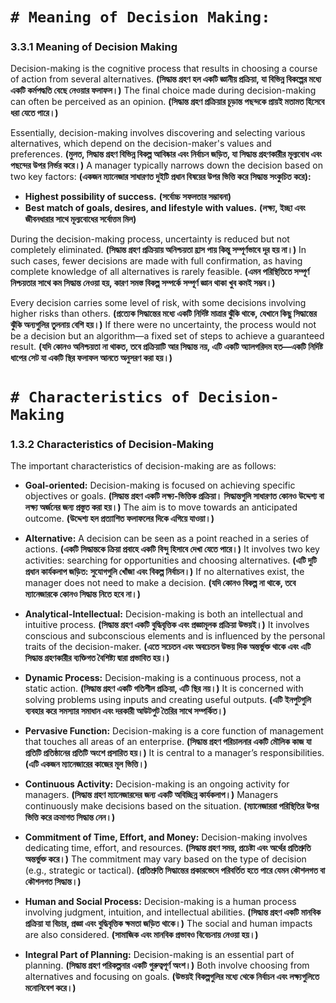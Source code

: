 

# `# Meaning of Decision Making: `

### **3.3.1 Meaning of Decision Making**

Decision-making is the cognitive process that results in choosing a course of action from several alternatives. **(সিদ্ধান্ত গ্রহণ হল একটি জ্ঞানীয় প্রক্রিয়া, যা বিভিন্ন বিকল্পের মধ্যে একটি কর্মপদ্ধতি বেছে নেওয়ার ফলাফল।)** The final choice made during decision-making can often be perceived as an opinion. **(সিদ্ধান্ত গ্রহণ প্রক্রিয়ার চূড়ান্ত পছন্দকে প্রায়ই মতামত হিসেবে ধরা যেতে পারে।)**

Essentially, decision-making involves discovering and selecting various alternatives, which depend on the decision-maker's values and preferences. **(মুলত, সিদ্ধান্ত গ্রহণ বিভিন্ন বিকল্প আবিষ্কার এবং নির্বাচন জড়িত, যা সিদ্ধান্ত গ্রহণকারীর মূল্যবোধ এবং পছন্দের উপর নির্ভর করে।)** A manager typically narrows down the decision based on two key factors: **(একজন ম্যানেজার সাধারণত দুইটি প্রধান বিষয়ের উপর ভিত্তি করে সিদ্ধান্ত সংকুচিত করে):**

- **Highest possibility of success.** **(সর্বোচ্চ সফলতার সম্ভাবনা)**
- **Best match of goals, desires, and lifestyle with values.** **(লক্ষ্য, ইচ্ছা এবং জীবনধারার সাথে মূল্যবোধের সর্বোত্তম মিল)**

During the decision-making process, uncertainty is reduced but not completely eliminated. **(সিদ্ধান্ত গ্রহণ প্রক্রিয়ায় অনিশ্চয়তা হ্রাস পায় কিন্তু সম্পূর্ণভাবে দূর হয় না।)** In such cases, fewer decisions are made with full confirmation, as having complete knowledge of all alternatives is rarely feasible. **(এমন পরিস্থিতিতে সম্পূর্ণ নিশ্চয়তার সাথে কম সিদ্ধান্ত নেওয়া হয়, কারণ সমস্ত বিকল্প সম্পর্কে সম্পূর্ণ জ্ঞান থাকা খুব কমই সম্ভব।)**

Every decision carries some level of risk, with some decisions involving higher risks than others. **(প্রত্যেক সিদ্ধান্তের মধ্যে একটি নির্দিষ্ট মাত্রার ঝুঁকি থাকে, যেখানে কিছু সিদ্ধান্তের ঝুঁকি অন্যগুলির তুলনায় বেশি হয়।)** If there were no uncertainty, the process would not be a decision but an algorithm—a fixed set of steps to achieve a guaranteed result. **(যদি কোনও অনিশ্চয়তা না থাকত, তবে প্রক্রিয়াটি আর সিদ্ধান্ত নয়, এটি একটি অ্যালগরিদম হত—একটি নির্দিষ্ট ধাপের সেট যা একটি স্থির ফলাফল আনতে অনুসরণ করা হয়।)**

# `# Characteristics of Decision-Making`

### **1.3.2 Characteristics of Decision-Making**

The important characteristics of decision-making are as follows:  
 
- **Goal-oriented:** Decision-making is focused on achieving specific objectives or goals. **(সিদ্ধান্ত গ্রহণ একটি লক্ষ্য-ভিত্তিক প্রক্রিয়া। সিদ্ধান্তগুলি সাধারণত কোনও উদ্দেশ্য বা লক্ষ্য অর্জনের জন্য প্রস্তুত করা হয়।)** The aim is to move towards an anticipated outcome. **(উদ্দেশ্য হল প্রত্যাশিত ফলাফলের দিকে এগিয়ে যাওয়া।)**

- **Alternative:** A decision can be seen as a point reached in a series of actions. **(একটি সিদ্ধান্তকে ক্রিয়া প্রবাহে একটি বিন্দু হিসাবে দেখা যেতে পারে।)** It involves two key activities: searching for opportunities and choosing alternatives. **(এটি দুটি প্রধান কার্যকলাপ জড়িত: সুযোগগুলি খোঁজা এবং বিকল্প নির্বাচন।)** If no alternatives exist, the manager does not need to make a decision. **(যদি কোনও বিকল্প না থাকে, তবে ম্যানেজারকে কোনও সিদ্ধান্ত নিতে হবে না।)**

- **Analytical-Intellectual:** Decision-making is both an intellectual and intuitive process. **(সিদ্ধান্ত গ্রহণ একটি বুদ্ধিবৃত্তিক এবং প্রজ্ঞামূলক প্রক্রিয়া উভয়ই।)** It involves conscious and subconscious elements and is influenced by the personal traits of the decision-maker. **(এতে সচেতন এবং অবচেতন উভয় দিক অন্তর্ভুক্ত থাকে এবং এটি সিদ্ধান্ত গ্রহণকারীর ব্যক্তিগত বৈশিষ্ট্য দ্বারা প্রভাবিত হয়।)**

- **Dynamic Process:** Decision-making is a continuous process, not a static action. **(সিদ্ধান্ত গ্রহণ একটি গতিশীল প্রক্রিয়া, এটি স্থির নয়।)** It is concerned with solving problems using inputs and creating useful outputs. **(এটি ইনপুটগুলি ব্যবহার করে সমস্যার সমাধান এবং দরকারী আউটপুট তৈরির সাথে সম্পর্কিত।)**

- **Pervasive Function:** Decision-making is a core function of management that touches all areas of an enterprise. **(সিদ্ধান্ত গ্রহণ পরিচালনার একটি মৌলিক কাজ যা প্রতিটি প্রতিষ্ঠানের প্রতিটি অংশে প্রসারিত হয়।)** It is central to a manager’s responsibilities. **(এটি একজন ম্যানেজারের কাজের মূল ভিত্তি।)**

- **Continuous Activity:** Decision-making is an ongoing activity for managers. **(সিদ্ধান্ত গ্রহণ ম্যানেজারদের জন্য একটি অবিচ্ছিন্ন কার্যকলাপ।)** Managers continuously make decisions based on the situation. **(ম্যানেজাররা পরিস্থিতির উপর ভিত্তি করে ক্রমাগত সিদ্ধান্ত নেন।)**

- **Commitment of Time, Effort, and Money:** Decision-making involves dedicating time, effort, and resources. **(সিদ্ধান্ত গ্রহণ সময়, প্রচেষ্টা এবং অর্থের প্রতিশ্রুতি অন্তর্ভুক্ত করে।)** The commitment may vary based on the type of decision (e.g., strategic or tactical). **(প্রতিশ্রুতি সিদ্ধান্তের প্রকারভেদে পরিবর্তিত হতে পারে যেমন কৌশলগত বা কৌশলগত সিদ্ধান্ত।)**

- **Human and Social Process:** Decision-making is a human process involving judgment, intuition, and intellectual abilities. **(সিদ্ধান্ত গ্রহণ একটি মানবিক প্রক্রিয়া যা বিচার, প্রজ্ঞা এবং বুদ্ধিবৃত্তিক ক্ষমতা জড়িত থাকে।)** The social and human impacts are also considered. **(সামাজিক এবং মানবিক প্রভাবও বিবেচনায় নেওয়া হয়।)**

- **Integral Part of Planning:** Decision-making is an essential part of planning. **(সিদ্ধান্ত গ্রহণ পরিকল্পনার একটি গুরুত্বপূর্ণ অংশ।)** Both involve choosing from alternatives and focusing on goals. **(উভয়ই বিকল্পগুলির মধ্যে থেকে নির্বাচন এবং লক্ষ্যগুলিতে মনোনিবেশ করে।)**




